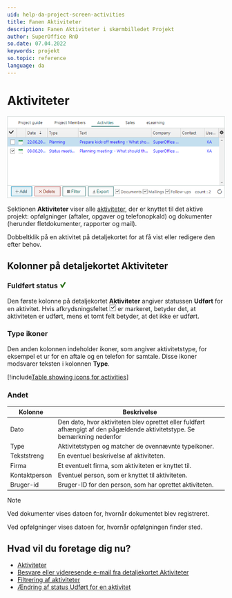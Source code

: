 ```yaml
---
uid: help-da-project-screen-activities
title: Fanen Aktiviteter
description: Fanen Aktiviteter i skærmbilledet Projekt
author: SuperOffice RnD
so.date: 07.04.2022
keywords: projekt
so.topic: reference
language: da
---
```


# Aktiviteter

![Sektionen Projektguideaktiviteter -screenshot][img1]

Sektionen **Aktiviteter** viser alle [aktiviteter][1], der er knyttet til det aktive projekt: opfølgninger (aftaler, opgaver og telefonopkald) og dokumenter (herunder fletdokumenter, rapporter og mail).

Dobbeltklik på en aktivitet på detaljekortet for at få vist eller redigere den efter behov.

## Kolonner på detaljekortet Aktiviteter

### Fuldført status ![ikon][img3]

Den første kolonne på detaljekortet **Aktiviteter** angiver statussen **Udført** for en aktivitet. Hvis afkrydsningsfeltet ![ikon][img2] er markeret, betyder det, at aktiviteten er udført, mens et tomt felt betyder, at det ikke er udført.

### Type ikoner

Den anden kolonnen indeholder ikoner, som angiver aktivitetstype, for eksempel et ur for en aftale og en telefon for samtale. Disse ikoner modsvarer teksten i kolonnen **Type**.

[!include[Table showing icons for activities](../../../learn/includes/table-activity-icons.md)]

### Andet

| Kolonne | Beskrivelse |
|---|---|
| Dato | Den dato, hvor aktiviteten blev oprettet eller fuldført afhængigt af den pågældende aktivitetstype. Se bemærkning nedenfor |
| Type | Aktivitetstypen og matcher de ovennævnte typeikoner. |
| Tekststreng | En eventuel beskrivelse af aktiviteten. |
| Firma | Et eventuelt firma, som aktiviteten er knyttet til. |
| Kontaktperson | Eventuel person, som er knyttet til aktiviteten. |
| Bruger-id | Bruger-ID for den person, som har oprettet aktiviteten. |

> [!NOTE]
> Ved dokumenter vises datoen for, hvornår dokumentet blev registreret.
>
> Ved opfølgninger vises datoen for, hvornår opfølgningen finder sted.

## Hvad vil du foretage dig nu?

* [Aktiviteter][1]
* [Besvare eller videresende e-mail fra detaljekortet Aktiviteter][5]
* [Filtrering af aktiviteter][7]
* [Ændring af status Udført for en aktivitet][2]

<!-- Referenced links -->
[1]: ../../../learn/basics/activity.md
[2]: ../../../diary/learn/change-completed-status.md
[5]: ../../../learn/section-tabs/send-email.md
[7]: ../../../learn/section-tabs/filter.md

<!-- Referenced images -->
[img1]: ../../../../media/loc/en/project/project-activities.png
[img2]: ../../../../media/icons/check.png
[img3]: ../../../../media/icons/sale-sold-details.png
